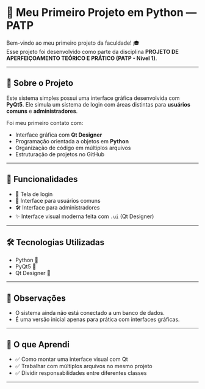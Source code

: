 # 📘 Meu Primeiro Projeto em Python — PATP

Bem-vindo ao meu primeiro projeto da faculdade! 🎓  
Esse projeto foi desenvolvido como parte da disciplina **PROJETO DE APERFEIÇOAMENTO TEÓRICO E PRÁTICO (PATP - Nível 1)**.

---

## 🚀 Sobre o Projeto

Este sistema simples possui uma interface gráfica desenvolvida com **PyQt5**. Ele simula um sistema de login com áreas distintas para **usuários comuns** e **administradores**.

Foi meu primeiro contato com:
- Interface gráfica com **Qt Designer**
- Programação orientada a objetos em **Python**
- Organização de código em múltiplos arquivos
- Estruturação de projetos no GitHub

---

## 🧩 Funcionalidades

- 🔐 Tela de login  
- 👤 Interface para usuários comuns  
- 🛠️ Interface para administradores  
- ✨ Interface visual moderna feita com `.ui` (Qt Designer)

---

## 🛠️ Tecnologias Utilizadas

- Python 🐍  
- PyQt5 🎨  
- Qt Designer 🧱  

---

## 💬 Observações

- O sistema ainda não está conectado a um banco de dados.
- É uma versão inicial apenas para prática com interfaces gráficas.

---

## 🧠 O que Aprendi

- ✅ Como montar uma interface visual com Qt
- ✅ Trabalhar com múltiplos arquivos no mesmo projeto
- ✅ Dividir responsabilidades entre diferentes classes
  
---
